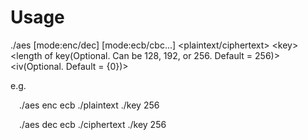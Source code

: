 # Usage

./aes [mode:enc/dec] [mode:ecb/cbc...] \<plaintext/ciphertext> \<key> \<length of key(Optional. Can be 128, 192, or 256. Default = 256)> \<iv(Optional. Default = {0})>

e.g.

  &emsp;./aes enc ecb ./plaintext ./key 256
  
  &emsp;./aes dec ecb ./ciphertext ./key 256
